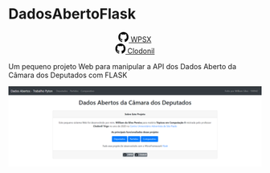 # DadosAbertoFlask

<center>
   <a href="https://github.com/wspx" target="blank">
      <span><img src="/static/github.svg" width="20" height="20"></span>  WPSX
   </a>

   <br/>

   <a href="https://github.com/clodonil" target="blank">
       <span><img src="/static/github.svg" width="20" height="20"></span>   Clodonil
   </a>
</center>

Um pequeno projeto Web para manipular a API dos Dados Aberto da Câmara dos Deputados com FLASK


![](static/screenshot.png)


